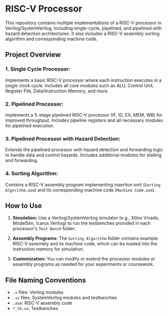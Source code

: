 # RISC-V Processor

This repository contains multiple implementations of a RISC-V processor in Verilog/SystemVerilog, including single-cycle, pipelined, and pipelined with hazard detection architectures. It also includes a RISC-V assembly sorting algorithm and corresponding machine code.

## Project Overview

### 1. Single Cycle Processor:
Implements a basic RISC-V processor where each instruction executes in a single clock cycle. Includes all core modules such as ALU, Control Unit, Register File, Data/Instruction Memory, and more.

### 2. Pipelined Processor:
Implements a 5-stage pipelined RISC-V processor (IF, ID, EX, MEM, WB) for improved throughput. Includes pipeline registers and all necessary modules for pipelined execution.

### 3. Pipelined Processor with Hazard Detection:
Extends the pipelined processor with hazard detection and forwarding logic to handle data and control hazards. Includes additional modules for stalling and forwarding.

### 4. Sorting Algorithm:
Contains a RISC-V assembly program implementing insertion sort (`Sorting Algorithm.asm`) and its corresponding machine code (`Machine Code.asm`).

## How to Use

1. **Simulation:**
Use a Verilog/SystemVerilog simulator (e.g., Xilinx Vivado, ModelSim, Icarus Verilog) to run the testbenches provided in each processor's `Test Bench` folder.

2. **Assembly Programs:**
The `Sorting Algorithm` folder contains example RISC-V assembly and its machine code, which can be loaded into the instruction memory for simulation.

3. **Customization:**
You can modify or extend the processor modules or assembly programs as needed for your experiments or coursework.

## File Naming Conventions

- `.v` files: Verilog modules
- `.sv` files: SystemVerilog modules and testbenches
- `.asm`: RISC-V assembly code
- `*_tb.sv`: Testbenches
